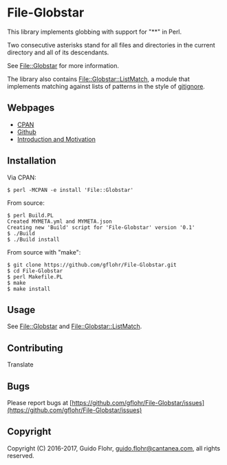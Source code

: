 # File-Globstar

This library implements globbing with support for "**" in Perl.

Two consecutive asterisks stand for all files and directories in the
current directory and all of its descendants.

See [File::Globstar](https://github.com/gflohr/File-Globstar/blob/master/lib/File/Globstar.pod) for more information.

The library also contains [File::Globstar::ListMatch](https://github.com/gflohr/File-Globstar/blob/master/lib/File/Globstar/ListMatch.pod), a module that implements matching against lists of patterns in the style of [gitignore](https://git-scm.com/docs/gitignore).

## Webpages

- [CPAN](http://cpan.org/~guido/File-Globstar/)
- [Github](https://github.com/gflohr/File-Globstar/)
- [Introduction and Motivation](http://www.guido-flohr.net/globstar-for-perl/)

## Installation

Via CPAN:

```
$ perl -MCPAN -e install 'File::Globstar'
```

From source:

```
$ perl Build.PL
Created MYMETA.yml and MYMETA.json
Creating new 'Build' script for 'File-Globstar' version '0.1'
$ ./Build
$ ./Build install
```

From source with "make":

```
$ git clone https://github.com/gflohr/File-Globstar.git
$ cd File-Globstar
$ perl Makefile.PL
$ make
$ make install
```

## Usage

See [File::Globstar](lib/File/Globstar.pod) and [File::Globstar::ListMatch](lib/File/Globstar/ListMatch.pod).

## Contributing

Translate 

## Bugs

Please report bugs at
[https://github.com/gflohr/File-Globstar/issues](https://github.com/gflohr/File-Globstar/issues)

## Copyright

Copyright (C) 2016-2017, Guido Flohr, <guido.flohr@cantanea.com>,
all rights reserved.


